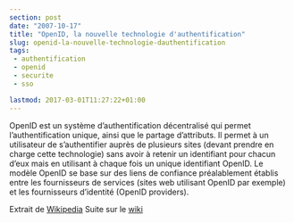```yaml
---
section: post
date: "2007-10-17"
title: "OpenID, la nouvelle technologie d'authentification"
slug: openid-la-nouvelle-technologie-dauthentification
tags:
 - authentification
 - openid
 - securite
 - sso

lastmod: 2017-03-01T11:27:22+01:00
---
```



OpenID est un système d’authentification décentralisé qui permet l’authentification unique, ainsi que le partage d’attributs. Il permet à un utilisateur de s’authentifier auprès de plusieurs sites (devant prendre en charge cette technologie) sans avoir à retenir un identifiant pour chacun d’eux mais en utilisant à chaque fois un unique identifiant OpenID.
Le modèle OpenID se base sur des liens de confiance préalablement établis entre les fournisseurs de services (sites web utilisant OpenID par exemple) et les fournisseurs d’identité (OpenID providers).

Extrait de [Wikipedia](http://fr.wikipedia.org/wiki/OpenID)
Suite sur le [wiki](http://wiki.zenithar.org/web:openid)

